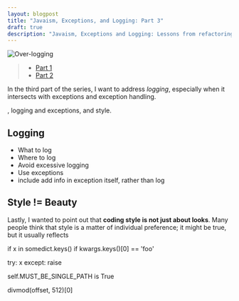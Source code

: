 ```yaml
---
layout: blogpost
title: "Javaism, Exceptions, and Logging: Part 3"
draft: true
description: "Javaism, Exceptions and Logging: Lessons from refactoring large codebases. Part 3 of 3"
---
```


<img src="http://tomerfiliba.com/static/res/2012-07-16-Callahans.jpg" class="blog_post_image" title="Over-logging"/>

> * [Part 1](http://tomerfiliba.com/blog/Javaism)
> * [Part 2](http://tomerfiliba.com/blog/On-Exceptions)

In the third part of the series, I want to address *logging*, especially when it intersects with
exceptions and exception handling.


, logging and
exceptions, and style.

## Logging ##


* What to log
* Where to log
* Avoid excessive logging
* Use exceptions
* include add info in exception itself, rather than log

## Style != Beauty ##

Lastly, I wanted to point out that **coding style is not just about looks**. Many people think that
style is a matter of individual preference; it might be true, but it usually reflects 

if x in somedict.keys()
if kwargs.keys()[0] == 'foo'

try:
    x
except:
    raise

self.MUST_BE_SINGLE_PATH is True

divmod(offset, 512)[0]

